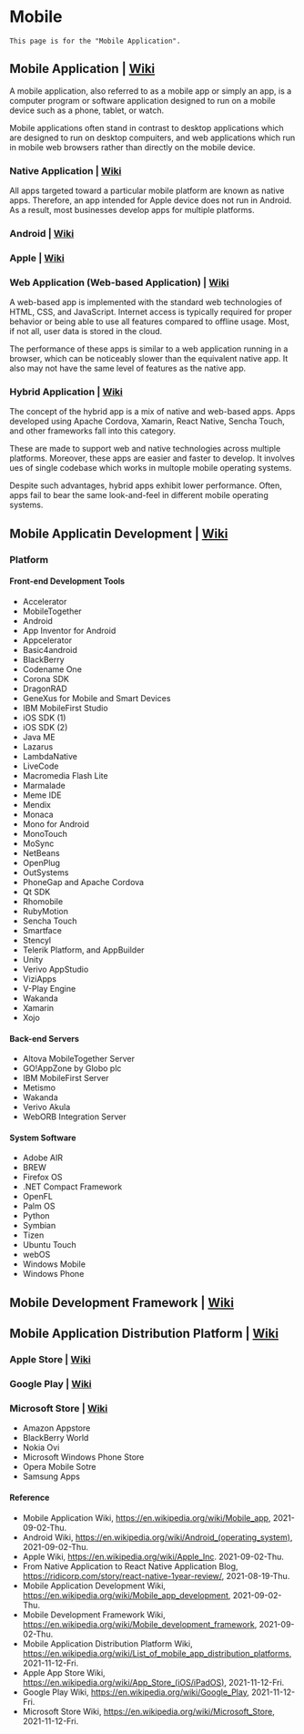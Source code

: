 # Mobile
`This page is for the "Mobile Application".`

## Mobile Application | [Wiki](https://en.wikipedia.org/wiki/Mobile_app)
A mobile application, also referred to as a mobile app or simply an app, is a computer program or software application designed to run on a mobile device such as a phone, tablet, or watch.

Mobile applications often stand in contrast to desktop applications which are designed to run on desktop compuiters, and web applications which run in mobile web browsers rather than directly on the mobile device.

### Native Application | [Wiki](https://en.wikipedia.org/wiki/Mobile_app#Native_app)
All apps targeted toward a particular mobile platform are known as native apps. Therefore, an app intended for Apple device does not run in Android. As a result, most businesses develop apps for multiple platforms.

### Android | [Wiki](https://en.wikipedia.org/wiki/Android_(operating_system))

### Apple | [Wiki](https://en.wikipedia.org/wiki/Apple_Inc.)

### Web Application (Web-based Application) | [Wiki](https://en.wikipedia.org/wiki/Mobile_app#Web-based_app)
A web-based app is implemented with the standard web technologies of HTML, CSS, and JavaScript. Internet access is typically required for proper behavior or being able to use all features compared to offline usage. Most, if not all, user data is stored in the cloud.

The performance of these apps is similar to a web application running in a browser, which can be noticeably slower than the equivalent native app. It also may not have the same level of features as the native app.

### Hybrid Application | [Wiki](https://en.wikipedia.org/wiki/Mobile_app#Hybrid_app)
The concept of the hybrid app is a mix of native and web-based apps. Apps developed using Apache Cordova, Xamarin, React Native, Sencha Touch, and other frameworks fall into this category.

These are made to support web and native technologies across multiple platforms. Moreover, these apps are easier and faster to develop. It involves ues of single codebase which works in multople mobile operating systems.

Despite such advantages, hybrid apps exhibit lower performance. Often, apps fail to bear the same look-and-feel in different mobile operating systems.

## Mobile Applicatin Development | [Wiki](https://en.wikipedia.org/wiki/Mobile_app_development)

### Platform
#### Front-end Development Tools
- Accelerator
- MobileTogether
- Android
- App Inventor for Android
- Appcelerator
- Basic4android
- BlackBerry
- Codename One
- Corona SDK
- DragonRAD
- GeneXus for Mobile and Smart Devices
- IBM MobileFirst Studio
- iOS SDK (1)
- iOS SDK (2)
- Java ME
- Lazarus
- LambdaNative
- LiveCode
- Macromedia Flash Lite
- Marmalade
- Meme IDE
- Mendix
- Monaca
- Mono for Android
- MonoTouch
- MoSync
- NetBeans
- OpenPlug
- OutSystems
- PhoneGap and Apache Cordova
- Qt SDK
- Rhomobile
- RubyMotion
- Sencha Touch
- Smartface
- Stencyl
- Telerik Platform, and AppBuilder
- Unity
- Verivo AppStudio
- ViziApps
- V-Play Engine
- Wakanda
- Xamarin
- Xojo

#### Back-end Servers
- Altova MobileTogether Server
- GO!AppZone by Globo plc
- IBM MobileFirst Server
- Metismo
- Wakanda
- Verivo Akula
- WebORB Integration Server

#### System Software
- Adobe AIR
- BREW
- Firefox OS
- .NET Compact Framework
- OpenFL
- Palm OS
- Python
- Symbian
- Tizen
- Ubuntu Touch
- webOS
- Windows Mobile
- Windows Phone

## Mobile Development Framework | [Wiki](https://en.wikipedia.org/wiki/Mobile_development_framework)

## Mobile Application Distribution Platform | [Wiki](https://en.wikipedia.org/wiki/List_of_mobile_app_distribution_platforms)

### Apple Store | [Wiki](https://en.wikipedia.org/wiki/App_Store_(iOS/iPadOS))

### Google Play | [Wiki](https://en.wikipedia.org/wiki/Google_Play)

### Microsoft Store | [Wiki](https://en.wikipedia.org/wiki/Microsoft_Store)

- Amazon Appstore
- BlackBerry World
- Nokia Ovi
- Microsoft Windows Phone Store
- Opera Mobile Sotre
- Samsung Apps

#### Reference
- Mobile Application Wiki, https://en.wikipedia.org/wiki/Mobile_app, 2021-09-02-Thu.
- Android Wiki, https://en.wikipedia.org/wiki/Android_(operating_system), 2021-09-02-Thu.
- Apple Wiki, https://en.wikipedia.org/wiki/Apple_Inc. 2021-09-02-Thu.
- From Native Application to React Native Application Blog, https://ridicorp.com/story/react-native-1year-review/, 2021-08-19-Thu.
- Mobile Application Development Wiki, https://en.wikipedia.org/wiki/Mobile_app_development, 2021-09-02-Thu.
- Mobile Development Framework Wiki, https://en.wikipedia.org/wiki/Mobile_development_framework, 2021-09-02-Thu.
- Mobile Application Distribution Platform Wiki, https://en.wikipedia.org/wiki/List_of_mobile_app_distribution_platforms, 2021-11-12-Fri.
- Apple App Store Wiki, https://en.wikipedia.org/wiki/App_Store_(iOS/iPadOS), 2021-11-12-Fri.
- Google Play Wiki, https://en.wikipedia.org/wiki/Google_Play, 2021-11-12-Fri.
- Microsoft Store Wiki, https://en.wikipedia.org/wiki/Microsoft_Store, 2021-11-12-Fri.
